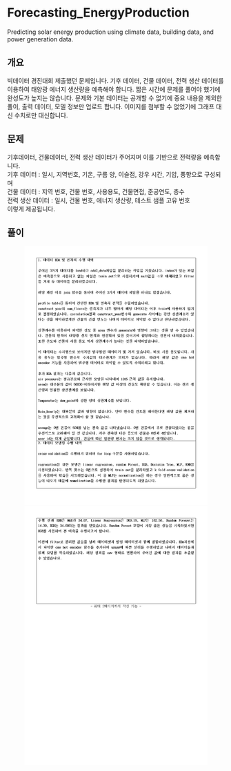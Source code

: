 # Forecasting_EnergyProduction
Predicting solar energy production using climate data, building data, and power generation data.

## 개요
빅데이터 경진대회 제출했던 문제입니다. 기후 데이터, 건물 데이터, 전력 생산 데이터를 이용하여 태양광 에너지 생산량을 예측해야 합니다. 짧은 시간에 문제를 풀어야 했기에 완성도가 높지는 않습니다. 문제와 기본 데이터는 공개할 수 없기에 중요 내용을 제외한 풀이, 출력 데이터, 모델 정보만 업로드 합니다. 이미지를 첨부할 수 없었기에 그래프 대신 수치로만 대신합니다.

## 문제
기후데이터, 건물데이터, 전력 생산 데이터가 주어지며 이를 기반으로 전력량을 예측합니다.<br>
기후 데이터 : 일시, 지역번호, 기온, 구름 양, 이슬점, 강우 시간, 기압, 풍향으로 구성되며 <br>
건물 데이터 : 지역 번호, 건물 번호, 사용용도, 건물면접, 준공연도, 층수<br>
전력 생산 데이터 : 일시, 건물 번호, 에너지 생산량, 테스트 샘플 고유 번호<br>
이렇게 제공됩니다.

## 풀이
<figure>
  <img src="https://github.com/tuuktuc86/Forecasting_EnergyProduction/blob/main/image/report001.jpg">
  <img src="https://github.com/tuuktuc86/Forecasting_EnergyProduction/blob/main/image/report002.jpg">
  
</figure>
